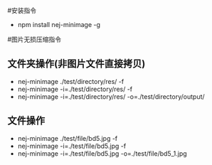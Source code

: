#安装指令
* npm install nej-minimage -g

#图片无损压缩指令
## 文件夹操作(非图片文件直接拷贝)
* nej-minimage ./test/directory/res/ -f
* nej-minimage -i=./test/directory/res/ -f
* nej-minimage -i=./test/directory/res/ -o=./test/directory/output/

## 文件操作 
* nej-minimage ./test/file/bd5.jpg -f
* nej-minimage -i=./test/file/bd5.jpg -f
* nej-minimage -i=./test/file/bd5.jpg -o=./test/file/bd5_1.jpg
